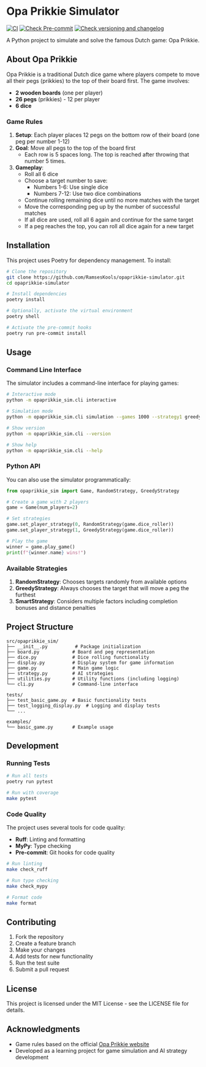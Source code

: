 # Opa Prikkie Simulator

[![CI](https://github.com/RamsesKools/opaprikkie-simulator/actions/workflows/ci.yml/badge.svg)](https://github.com/RamsesKools/opaprikkie-simulator/actions/workflows/ci.yml)
[![Check Pre-commit](https://github.com/RamsesKools/opaprikkie-simulator/actions/workflows/check-pre-commit.yml/badge.svg)](https://github.com/RamsesKools/opaprikkie-simulator/actions/workflows/check-pre-commit.yml)
[![Check versioning and changelog](https://github.com/RamsesKools/opaprikkie-simulator/actions/workflows/check-versioning.yml/badge.svg)](https://github.com/RamsesKools/opaprikkie-simulator/actions/workflows/check-versioning.yml)

A Python project to simulate and solve the famous Dutch game: Opa Prikkie.

## About Opa Prikkie

Opa Prikkie is a traditional Dutch dice game where players compete to move all their pegs (prikkies) to the top of their board first. The game involves:

- **2 wooden boards** (one per player)
- **26 pegs** (prikkies) - 12 per player
- **6 dice**

### Game Rules

1. **Setup**: Each player places 12 pegs on the bottom row of their board (one peg per number 1-12)
2. **Goal**: Move all pegs to the top of the board first
   - Each row is 5 spaces long. The top is reached after throwing that number 5 times.
3. **Gameplay**:
   - Roll all 6 dice
   - Choose a target number to save:
     - Numbers 1-6: Use single dice
     - Numbers 7-12: Use two dice combinations
   - Continue rolling remaining dice until no more matches with the target
   - Move the corresponding peg up by the number of successful matches
   - If all dice are used, roll all 6 again and continue for the same target
   - If a peg reaches the top, you can roll all dice again for a new target

## Installation

This project uses Poetry for dependency management. To install:

```bash
# Clone the repository
git clone https://github.com/RamsesKools/opaprikkie-simulator.git
cd opaprikkie-simulator

# Install dependencies
poetry install

# Optionally, activate the virtual environment
poetry shell

# Activate the pre-commit hooks
poetry run pre-commit install
```

## Usage

### Command Line Interface

The simulator includes a command-line interface for playing games:

```bash
# Interactive mode
python -m opaprikkie_sim.cli interactive

# Simulation mode
python -m opaprikkie_sim.cli simulation --games 1000 --strategy1 greedy --strategy2 smart

# Show version
python -m opaprikkie_sim.cli --version

# Show help
python -m opaprikkie_sim.cli --help
```

### Python API

You can also use the simulator programmatically:

```python
from opaprikkie_sim import Game, RandomStrategy, GreedyStrategy

# Create a game with 2 players
game = Game(num_players=2)

# Set strategies
game.set_player_strategy(0, RandomStrategy(game.dice_roller))
game.set_player_strategy(1, GreedyStrategy(game.dice_roller))

# Play the game
winner = game.play_game()
print(f"{winner.name} wins!")
```

### Available Strategies

1. **RandomStrategy**: Chooses targets randomly from available options
2. **GreedyStrategy**: Always chooses the target that will move a peg the furthest
3. **SmartStrategy**: Considers multiple factors including completion bonuses and distance penalties

## Project Structure

```
src/opaprikkie_sim/
├── __init__.py          # Package initialization
├── board.py            # Board and peg representation
├── dice.py             # Dice rolling functionality
├── display.py          # Display system for game information
├── game.py             # Main game logic
├── strategy.py         # AI strategies
├── utilities.py        # Utility functions (including logging)
└── cli.py              # Command-line interface

tests/
├── test_basic_game.py  # Basic functionality tests
├── test_logging_display.py  # Logging and display tests
└── ...

examples/
└── basic_game.py       # Example usage
```

## Development

### Running Tests

```bash
# Run all tests
poetry run pytest

# Run with coverage
make pytest
```

### Code Quality

The project uses several tools for code quality:

- **Ruff**: Linting and formatting
- **MyPy**: Type checking
- **Pre-commit**: Git hooks for code quality

```bash
# Run linting
make check_ruff

# Run type checking
make check_mypy

# Format code
make format
```

## Contributing

1. Fork the repository
2. Create a feature branch
3. Make your changes
4. Add tests for new functionality
5. Run the test suite
6. Submit a pull request

## License

This project is licensed under the MIT License - see the LICENSE file for details.

## Acknowledgments

- Game rules based on the official [Opa Prikkie website](https://opaprikkie.nl/spelregels/)
- Developed as a learning project for game simulation and AI strategy development
